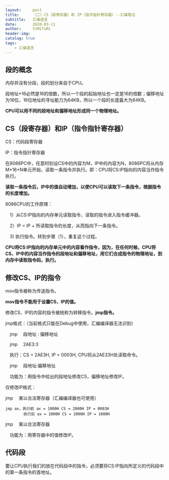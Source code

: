```yaml
---
layout:     post
title:      （二）CS（段寄存器）和 IP（指令指针寄存器）--汇编笔记
subtitle:   汇编语言
date:       2020-03-11
author:     YiMiTuMi
header-img: 
catalog: true
tags:
    - 汇编语言
---
```


## 段的概念

内存并没有分段，段的划分来自于CPU。

段地址*16必然是16的倍数，所以一个段的起始地址也一定是16的倍数；偏移地址为16位，16位地址的寻址能力为64KB，所以一个段的长度最大为64KB。

**CPU可以用不同的段地址和偏移地址形成同一个物理地址。**

## CS（段寄存器）和IP（指令指针寄存器）

CS：代码段寄存器

IP：指令指针寄存器

在8086PC中，任意时刻设CS中的内容为M，IP中的内容为N，8086PC将从内存M*16+N单元开始，读取一条指令并执行。即：CPU将CS:IP指向的内容当作指令执行。

**读取一条指令后，IP中的值自动增加，以使CPU可以读取下一条指令，根据指令的长度增加。**

8086CPU的工作原理：

&emsp;1）从CS:IP指向的内存单元读取指令，读取的指令进入指令缓冲器。

&emsp;2）IP = IP + 所读取指令的长度，从而指向下一条指令。

&emsp;3) 执行指令。转到步骤（1），重复这个过程。

**CPU将CS:IP指向的内存单元中的内容看作指令，因为，在任何时候，CPU将CS、IP中的内容当作指令的段地址和偏移地址，用它们合成指令的物理地址，到内存中读取指令码，执行。**

## 修改CS、IP的指令

mov指令被称为传送指令。

**mov指令不能用于设置CS、IP的值。**

修改CS、IP的内容的指令被统称为转移指令。**jmp指令。**

jmp格式：（当前格式只能在Debug中使用，汇编编译器无法识别）

&emsp;jmp &emsp;段地址 : 偏移地址

&emsp;jmp &emsp;2AE3:3 

&emsp;执行：CS = 2AE3H, IP = 0003H, CPU将从2AE33H处读取命令。

&emsp;jmp &emsp;段地址:偏移地址 

&emsp;功能为：用指令中给出的段地址修改CS，偏移地址修改IP。

仅修改IP格式：

jmp &emsp;某以合法寄存器（汇编编译器也可使用）

	jmp ax，执行前 ax = 1000H CS = 2000H IP = 0003H
	        执行后 ax = 1000H CS = 2000H IP = 1000H

jmp &emsp;某以合法寄存器 

&emsp;功能为：用寄存器中的值修改IP。

## 代码段

要让CPU执行我们的放在代码段中的指令，必须要将CS:IP指向所定义的代码段中的第一条指令的首地址。